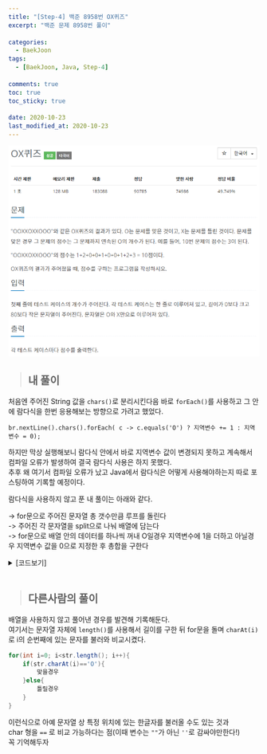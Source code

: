 ```yaml
---
title: "[Step-4] 백준 8958번 OX퀴즈"
excerpt: "백준 문제 8958번 풀이"

categories:
  - BaekJoon
tags:
  - [BaekJoon, Java, Step-4]

comments: true
toc: true
toc_sticky: true

date: 2020-10-23
last_modified_at: 2020-10-23
---
```


<p align="center">
  <img width="calc(100% - #{$right-sidebar-width-narrow})" height="auto" src="/assets/images/baekjoon/8958.PNG">
</p>

> ## 내 풀이

처음엔 주어진 String 값을 `chars()`로 분리시킨다음 바로 `forEach()`를 사용하고 그 안에 람다식을 한번 응용해보는 방향으로 가려고 했었다.

`br.nextLine().chars().forEach( c -> c.equals('O') ? 지역변수 += 1 : 지역변수 = 0);`

하지만 막상 실행해보니 람다식 안에서 바로 지역변수 값이 변경되지 못하고 계속해서 컴파일 오류가 발생하여 결국 람다식 사용은 하지 못했다.  
추후 왜 여기서 컴파일 오류가 났고 Java에서 람다식은 어떻게 사용해야하는지 따로 포스팅하여 기록할 예정이다.

람다식을 사용하지 않고 푼 내 풀이는 아래와 같다.

-> for문으로 주어진 문자열 총 갯수만큼 루프를 돌린다  
-> 주어진 각 문자열을 split으로 나눠 배열에 담는다  
-> for문으로 배열 안의 데이터를 하나씩 꺼내 O일경우 지역변수에 1을 더하고 아닐경우 지역변수 값을 0으로 지정한 후 총합을 구한다

<details class="no-arrow" markdown="1">
<summary>[코드보기]</summary>

```java

import java.io.*;

public class Main {
    public static void main(String[] args) throws IOException {
        BufferedReader br = new BufferedReader(new InputStreamReader(System.in));

        int first = Integer.parseInt(br.readLine());
        int n = 0;
        int answer = 0;

        for(int i=0; i < first; i++){
            String[] str = br.readLine().split("");

            for(String ss : str) {
            	if(ss.equals("O")){n += 1;} else {n = 0;}
            	answer+=n;
            }

            System.out.println(answer);
            n = 0;
            answer = 0;
            }
        }
    }
```

<p align="center">
  <img width="calc(100% - #{$right-sidebar-width-narrow})" height="auto" src="/assets/images/baekjoon/8958-correct.PNG">
</p>

</details>

<br>

> ## 다른사람의 풀이

배열을 사용하지 않고 풀어낸 경우를 발견해 기록해둔다.  
여기서는 문자열 자체에 `length()`를 사용해서 길이를 구한 뒤 for문을 돌며 `charAt(i)`로 i의 순번째에 있는 문자를 불러와 비교시켰다.

```java
for(int i=0; i<str.length(); i++){
	if(str.charAt(i)=='O'){
		맞을경우
	}else{
		틀릴경우
	}
}
```

이런식으로 아예 문자열 상 특정 위치에 있는 한글자를 불러올 수도 있는 것과  
char 형을 `==` 로 비교 가능하다는 점(이때 변수는 `""`가 아닌 `''`로 감싸야만한다!)  
꼭 기억해두자
